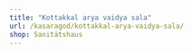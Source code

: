```yaml
---
title: "Kottakkal arya vaidya sala"
url: /kasaragod/kottakkal-arya-vaidya-sala/
shop: Sanitätshaus
---
```

